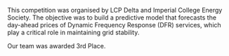 This competition was organised by LCP Delta and Imperial College Energy Society. The objective was to build a predictive model that forecasts the day-ahead prices of Dynamic Frequency Response (DFR) services, which play a critical role in maintaining grid stability. 

Our team was awarded 3rd Place.
